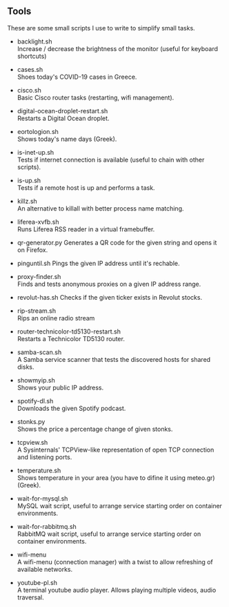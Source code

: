 ## Tools
These are some small scripts I use to write to simplify small tasks.

- backlight.sh  
  Increase / decrease the brightness of the monitor (useful for keyboard shortcuts)

- cases.sh  
  Shoes today's COVID-19 cases in Greece.

- cisco.sh  
  Basic Cisco router tasks (restarting, wifi management).

- digital-ocean-droplet-restart.sh  
  Restarts a Digital Ocean droplet.

- eortologion.sh  
  Shows today's name days (Greek).

- is-inet-up.sh  
  Tests if internet connection is available (useful to chain with other scripts).

- is-up.sh  
  Tests if a remote host is up and performs a task.

- killz.sh  
  An alternative to killall with better process name matching.

- liferea-xvfb.sh  
  Runs Liferea RSS reader in a virtual framebuffer.

- qr-generator.py
  Generates a QR code for the given string and opens it on Firefox.

- pinguntil.sh
  Pings the given IP address until it's rechable.

- proxy-finder.sh  
  Finds and tests anonymous proxies on a given IP address range.

- revolut-has.sh
  Checks if the given ticker exists in Revolut stocks.

- rip-stream.sh  
  Rips an online radio stream

- router-technicolor-td5130-restart.sh  
  Restarts a Technicolor TD5130 router.

- samba-scan.sh  
  A Samba service scanner that tests the discovered hosts for shared disks.

- showmyip.sh  
  Shows your public IP address.

- spotify-dl.sh  
  Downloads the given Spotify podcast.

- stonks.py  
  Shows the price a percentage change of given stonks.

- tcpview.sh  
  A Sysinternals' TCPView-like representation of open TCP connection and listening ports.

- temperature.sh  
  Shows temperature in your area (you have to difine it using meteo.gr) (Greek).

- wait-for-mysql.sh  
  MySQL wait script, useful to arrange service starting order on container environments.

- wait-for-rabbitmq.sh  
  RabbitMQ wait script, useful to arrange service starting order on container environments.

- wifi-menu  
  A wifi-menu (connection manager) with a twist to allow refreshing of available networks.

- youtube-pl.sh  
  A terminal youtube audio player. Allows playing multiple videos, audio traversal.
